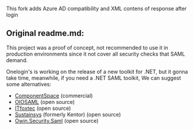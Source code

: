 This fork adds Azure AD compatibility and XML contens of response after login

Original readme.md:
--------------------
This project was a proof of concept, not recommended to use it in production environments since it not cover all security checks that SAML demand.

Onelogin's is working on the release of a new toolkit for .NET, but it gonna take time, meanwhile, if you need  a .NET SAML toolkit, We can suggest some alternatives:
- [ComponentSpace](http://www.componentspace.com/) (commercial)
- [OIOSAML](https://digitaliser.dk/resource/2972745) (open source)
- [ITfoxtec](http://itfoxtec.com/identitysaml2) (open source)
- [Sustainsys](https://github.com/Sustainsys/Saml2) (formerly Kentor) (open source)
- [Owin.Security.Saml](https://github.com/elerch/SAML2) (open source)
